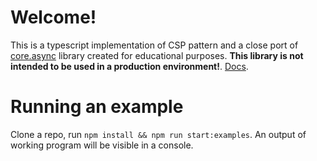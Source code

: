 # Welcome!
This is a typescript implementation of CSP pattern and a close port of [core.async](https://clojure.github.io/core.async/) library created for educational purposes. **This library is not intended to be used in a production environment!**. [Docs](https://roman-sarder.gitbook.io/csp-coffee/).

# Running an example
Clone a repo, run `npm install && npm run start:examples`. An output of working program will be visible in a console.
